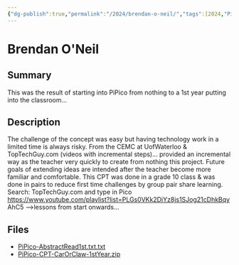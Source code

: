 ```yaml
---
{"dg-publish":true,"permalink":"/2024/brendan-o-neil/","tags":[2024,"PiPico"]}
---
```



# Brendan O'Neil

## Summary

This was the result of starting into PiPico from nothing to a 1st year putting into the classroom...

## Description

The challenge of the concept was easy but having technology work in a limited time is always risky. From the CEMC at UofWaterloo & TopTechGuy.com (videos with incremental steps)... provided an incremental way as the teacher very quickly to create from nothing this project. Future goals of extending ideas are intended after the teacher become more familiar and comfortable. This CPT was done in a grade 10 class & was done in pairs to reduce first time challenges by group pair share learning. Search: TopTechGuy.com and type in Pico https://www.youtube.com/playlist?list=PLGs0VKk2DiYz8js1SJog21cDhkBqy AhC5 -->lessons from start onwards...

## Files

*   [PiPico-AbstractRead1st.txt.txt](resources/Brendan_ONeil/PiPico-AbstractRead1st.txt.txt)
*   [PiPico-CPT-CarOrClaw-1stYear.zip](resources/Brendan_ONeil/PiPico-CPT-CarOrClaw-1stYear.zip)
